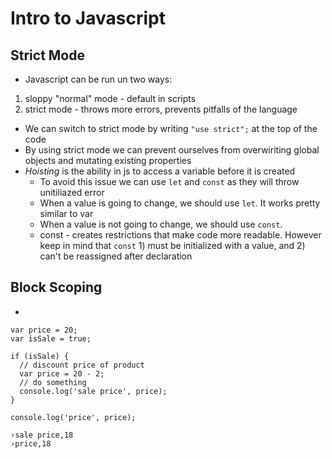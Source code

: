 
# Intro to Javascript

## Strict Mode
- Javascript can be run un two ways:
 1) sloppy "normal" mode - default in scripts
 2) strict mode - throws more errors, prevents pitfalls of the language
- We can switch to strict mode by writing `"use strict";` at the top of the code
- By using strict mode we can prevent ourselves from overwiriting global objects and mutating existing properties 
- _Hoisting_ is the ability in js to access a variable before it is created
  - To avoid this issue we can use `let` and `const` as they will throw unitiliazed error
  - When a value is going to change, we should use `let`. It works pretty similar to var
  - When a value is not going to change, we should use `const`.  
   - const - creates restrictions that make code more readable. However keep in mind that `const` 1) must be initialized with a value, and 2) can't be reassigned after declaration  

## Block Scoping
- 
```
var price = 20;
var isSale = true;

if (isSale) {
  // discount price of product
  var price = 20 - 2; 
  // do something 
  console.log('sale price', price);
}

console.log('price', price);
```

```
›sale price,18
›price,18
```
